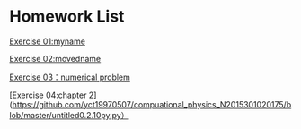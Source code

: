 # Homework List
[Exercise 01:myname](https://github.com/yct19970507/compuational_physics_N2015301020175/blob/master/myname.py)

[Exercise 02:movedname](https://github.com/yct19970507/compuational_physics_N2015301020175/blob/master/movedname.py)

[Exercise 03：numerical problem](https://github.com/yct19970507/compuational_physics_N2015301020175/blob/master/untitled03.py)

[Exercise 04:chapter 2](https://github.com/yct19970507/compuational_physics_N2015301020175/blob/master/untitled0.2.10py.py）
